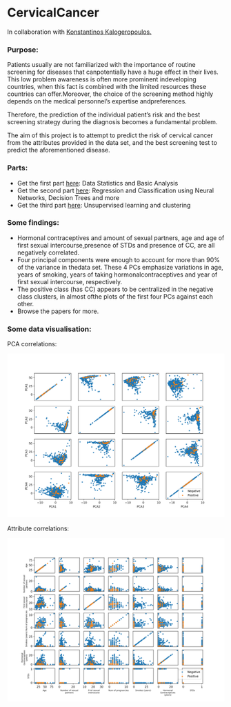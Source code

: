# CervicalCancer

In collaboration with [Konstantinos Kalogeropoulos.](https://www.researchgate.net/profile/Konstantinos_Kalogeropoulos3)

### Purpose:

Patients usually are not familiarized with the importance of routine screening for diseases that canpotentially have a huge effect in their lives. This low problem awareness is often more prominent indeveloping countries, when this fact is combined with the limited resources these countries can offer.Moreover, the choice of the screening method highly depends on the medical personnel’s expertise andpreferences.

Therefore, the prediction of the individual patient’s risk and the best screening strategy during the diagnosis becomes a fundamental problem.

The aim of this project is to attempt to predict the risk of cervical cancer from the attributes provided in the data set, and the best screening test to predict the aforementioned disease.

### Parts:

- Get the first part [here](https://www.dropbox.com/s/inzgff0gtp68q0h/Machine_Learning_Project_1%20%282%29.pdf?dl=0): Data Statistics and Basic Analysis
- Get the second part [here](https://www.dropbox.com/s/20vqkeklfpru6u3/ML_P2.pdf?dl=0): Regression and Classification using Neural Networks, Decision Trees and more
- Get the third part [here](https://www.dropbox.com/s/ffhc11p7y248tts/ML_P3.pdf?dl=0): Unsupervised learning and clustering

### Some findings: 

- Hormonal contraceptives and amount of sexual partners, age and age of first sexual intercourse,presence of STDs and presence of CC, are all negatively correlated.
- Four principal components were enough to account for more than 90% of the variance in thedata set. These 4 PCs emphasize variations in age, years of smoking, years of taking hormonalcontraceptives and year of first sexual intercourse, respectively.
- The positive class (has CC) appears to be centralized in the negative class clusters, in almost ofthe plots of the first four PCs against each other.
- Browse the papers for more. 

### Some data visualisation: 

PCA correlations: 

![PCA_MATRIX](https://github.com/duarteocarmo/CervicalCancer/blob/master/Images/PCA_MATRIX.png)

Attribute correlations: 

![Attribute Correlation](https://github.com/duarteocarmo/CervicalCancer/blob/master/Images/Attribute%20Correlation.png)